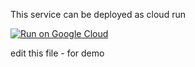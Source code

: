 This service can be deployed as cloud run


[![Run on Google Cloud](https://deploy.cloud.run/button.svg)](https://deploy.cloud.run)


edit this file - for demo
